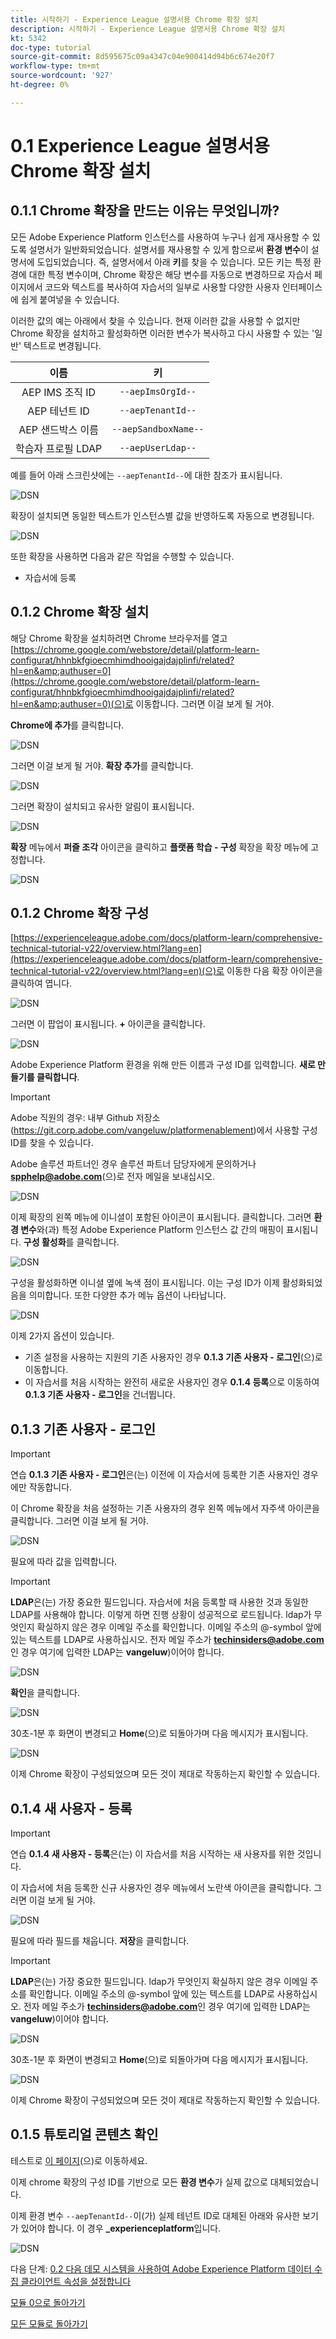 ```yaml
---
title: 시작하기 - Experience League 설명서용 Chrome 확장 설치
description: 시작하기 - Experience League 설명서용 Chrome 확장 설치
kt: 5342
doc-type: tutorial
source-git-commit: 8d595675c09a4347c04e900414d94b6c674e20f7
workflow-type: tm+mt
source-wordcount: '927'
ht-degree: 0%

---
```


# 0.1 Experience League 설명서용 Chrome 확장 설치

## 0.1.1 Chrome 확장을 만드는 이유는 무엇입니까?

모든 Adobe Experience Platform 인스턴스를 사용하여 누구나 쉽게 재사용할 수 있도록 설명서가 일반화되었습니다.
설명서를 재사용할 수 있게 함으로써 **환경 변수**&#x200B;이 설명서에 도입되었습니다. 즉, 설명서에서 아래 **키**&#x200B;를 찾을 수 있습니다. 모든 키는 특정 환경에 대한 특정 변수이며, Chrome 확장은 해당 변수를 자동으로 변경하므로 자습서 페이지에서 코드와 텍스트를 복사하여 자습서의 일부로 사용할 다양한 사용자 인터페이스에 쉽게 붙여넣을 수 있습니다.

이러한 값의 예는 아래에서 찾을 수 있습니다. 현재 이러한 값을 사용할 수 없지만 Chrome 확장을 설치하고 활성화하면 이러한 변수가 복사하고 다시 사용할 수 있는 &#39;일반&#39; 텍스트로 변경됩니다.

| 이름 | 키 |
|:-------------:| :---------------:|
| AEP IMS 조직 ID | `--aepImsOrgId--` |
| AEP 테넌트 ID | `--aepTenantId--` |
| AEP 샌드박스 이름 | `--aepSandboxName--` |
| 학습자 프로필 LDAP | `--aepUserLdap--` |

예를 들어 아래 스크린샷에는 `--aepTenantId--`에 대한 참조가 표시됩니다.

![DSN](./images/mod7before.png)

확장이 설치되면 동일한 텍스트가 인스턴스별 값을 반영하도록 자동으로 변경됩니다.

![DSN](./images/mod7.png)

또한 확장을 사용하면 다음과 같은 작업을 수행할 수 있습니다.

- 자습서에 등록

## 0.1.2 Chrome 확장 설치

해당 Chrome 확장을 설치하려면 Chrome 브라우저를 열고 [https://chrome.google.com/webstore/detail/platform-learn-configurat/hhnbkfgioecmhimdhooigajdajplinfi/related?hl=en&amp;authuser=0](https://chrome.google.com/webstore/detail/platform-learn-configurat/hhnbkfgioecmhimdhooigajdajplinfi/related?hl=en&amp;authuser=0)(으)로 이동합니다. 그러면 이걸 보게 될 거야.

**Chrome에 추가**&#x200B;를 클릭합니다.

![DSN](./images/c2.png)

그러면 이걸 보게 될 거야. **확장 추가**&#x200B;를 클릭합니다.

![DSN](./images/c3.png)

그러면 확장이 설치되고 유사한 알림이 표시됩니다.

![DSN](./images/c4.png)

**확장** 메뉴에서 **퍼즐 조각** 아이콘을 클릭하고 **플랫폼 학습 - 구성** 확장을 확장 메뉴에 고정합니다.

![DSN](./images/c6.png)

## 0.1.2 Chrome 확장 구성

[https://experienceleague.adobe.com/docs/platform-learn/comprehensive-technical-tutorial-v22/overview.html?lang=en](https://experienceleague.adobe.com/docs/platform-learn/comprehensive-technical-tutorial-v22/overview.html?lang=en)(으)로 이동한 다음 확장 아이콘을 클릭하여 엽니다.

![DSN](./images/tuthome.png)

그러면 이 팝업이 표시됩니다. **+** 아이콘을 클릭합니다.

![DSN](./images/c7.png)

Adobe Experience Platform 환경을 위해 만든 이름과 구성 ID를 입력합니다. **새로 만들기를 클릭합니다**.

>[!IMPORTANT]
>
>Adobe 직원의 경우: 내부 Github 저장소(https://git.corp.adobe.com/vangeluw/platformenablement)에서 사용할 구성 ID를 찾을 수 있습니다.
>
>Adobe 솔루션 파트너인 경우 솔루션 파트너 담당자에게 문의하거나 **spphelp@adobe.com**(으)로 전자 메일을 보내십시오.

![DSN](./images/c8.png)

이제 확장의 왼쪽 메뉴에 이니셜이 포함된 아이콘이 표시됩니다. 클릭합니다. 그러면 **환경 변수**&#x200B;와(과) 특정 Adobe Experience Platform 인스턴스 값 간의 매핑이 표시됩니다. **구성 활성화**&#x200B;를 클릭합니다.

![DSN](./images/c9.png)

구성을 활성화하면 이니셜 옆에 녹색 점이 표시됩니다. 이는 구성 ID가 이제 활성화되었음을 의미합니다. 또한 다양한 추가 메뉴 옵션이 나타납니다.

![DSN](./images/c10.png)

이제 2가지 옵션이 있습니다.

- 기존 설정을 사용하는 지원의 기존 사용자인 경우 **0.1.3 기존 사용자 - 로그인**(으)로 이동합니다.
- 이 자습서를 처음 시작하는 완전히 새로운 사용자인 경우 **0.1.4 등록**&#x200B;으로 이동하여 **0.1.3 기존 사용자 - 로그인**&#x200B;을 건너뜁니다.

## 0.1.3 기존 사용자 - 로그인

>[!IMPORTANT]
>
>연습 **0.1.3 기존 사용자 - 로그인**&#x200B;은(는) 이전에 이 자습서에 등록한 기존 사용자인 경우에만 작동합니다.

이 Chrome 확장을 처음 설정하는 기존 사용자의 경우 왼쪽 메뉴에서 자주색 아이콘을 클릭합니다. 그러면 이걸 보게 될 거야.

![DSN](./images/chromeret1.png)

필요에 따라 값을 입력합니다.

>[!IMPORTANT]
>
>**LDAP**&#x200B;은(는) 가장 중요한 필드입니다. 자습서에 처음 등록할 때 사용한 것과 동일한 LDAP를 사용해야 합니다. 이렇게 하면 진행 상황이 성공적으로 로드됩니다. ldap가 무엇인지 확실하지 않은 경우 이메일 주소를 확인합니다. 이메일 주소의 @-symbol 앞에 있는 텍스트를 LDAP로 사용하십시오. 전자 메일 주소가 **techinsiders@adobe.com**&#x200B;인 경우 여기에 입력한 LDAP는 **vangeluw**)이어야 합니다.

![DSN](./images/chromeret2.png)

**확인**&#x200B;을 클릭합니다.

![DSN](./images/chromeret3.png)

30초-1분 후 화면이 변경되고 **Home**(으)로 되돌아가며 다음 메시지가 표시됩니다.

![DSN](./images/chromeret4.png)

이제 Chrome 확장이 구성되었으며 모든 것이 제대로 작동하는지 확인할 수 있습니다.

## 0.1.4 새 사용자 - 등록

>[!IMPORTANT]
>
>연습 **0.1.4 새 사용자 - 등록**&#x200B;은(는) 이 자습서를 처음 시작하는 새 사용자를 위한 것입니다.

이 자습서에 처음 등록한 신규 사용자인 경우 메뉴에서 노란색 아이콘을 클릭합니다. 그러면 이걸 보게 될 거야.

![DSN](./images/c11.png)

필요에 따라 필드를 채웁니다. **저장**&#x200B;을 클릭합니다.

>[!IMPORTANT]
>
>**LDAP**&#x200B;은(는) 가장 중요한 필드입니다. ldap가 무엇인지 확실하지 않은 경우 이메일 주소를 확인합니다. 이메일 주소의 @-symbol 앞에 있는 텍스트를 LDAP로 사용하십시오. 전자 메일 주소가 **techinsiders@adobe.com**&#x200B;인 경우 여기에 입력한 LDAP는 **vangeluw**)이어야 합니다.

![DSN](./images/chrome1.png)

30초-1분 후 화면이 변경되고 **Home**(으)로 되돌아가며 다음 메시지가 표시됩니다.

![DSN](./images/chrome2.png)

이제 Chrome 확장이 구성되었으며 모든 것이 제대로 작동하는지 확인할 수 있습니다.

## 0.1.5 튜토리얼 콘텐츠 확인

테스트로 [이 페이지](https://experienceleague.adobe.com/docs/platform-learn/comprehensive-technical-tutorial-v22/module4/ex3.html?lang=en)(으)로 이동하세요.

이제 chrome 확장의 구성 ID를 기반으로 모든 **환경 변수**&#x200B;가 실제 값으로 대체되었습니다.

이제 환경 변수 `--aepTenantId--`이(가) 실제 테넌트 ID로 대체된 아래와 유사한 보기가 있어야 합니다. 이 경우 **_experienceplatform**&#x200B;입니다.

![DSN](./images/c12.png)

다음 단계: [0.2 다음 데모 시스템을 사용하여 Adobe Experience Platform 데이터 수집 클라이언트 속성을 설정합니다](./ex2.md)

[모듈 0으로 돌아가기](./getting-started.md)

[모든 모듈로 돌아가기](./../../../overview.md)
